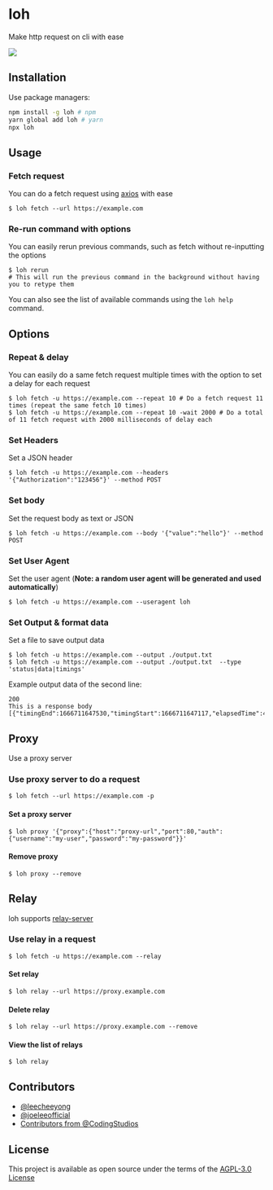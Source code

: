 # loh
Make http request on cli with ease

<a href="https://npmjs.com/loh"><img src="https://badge.fury.io/js/loh.svg"></a>
  
## Installation

Use package managers:
```bash
npm install -g loh # npm
yarn global add loh # yarn
npx loh
```

## Usage

### Fetch request
You can do a fetch request using [axios](https://npmjs.com/axios) with ease
```
$ loh fetch --url https://example.com
```

### Re-run command with options
You can easily rerun previous commands, such as fetch without re-inputting the options 
```
$ loh rerun 
# This will run the previous command in the background without having you to retype them
```

You can also see the list of available commands using the `loh help` command.

## Options

### Repeat & delay
You can easily do a same fetch request multiple times with the option to set a delay for each request
```
$ loh fetch -u https://example.com --repeat 10 # Do a fetch request 11 times (repeat the same fetch 10 times)
$ loh fetch -u https://example.com --repeat 10 -wait 2000 # Do a total of 11 fetch request with 2000 milliseconds of delay each
```

### Set Headers
Set a JSON header 
```
$ loh fetch -u https://example.com --headers '{"Authorization":"123456"}' --method POST
```

### Set body
Set the request body as text or JSON 
```
$ loh fetch -u https://example.com --body '{"value":"hello"}' --method POST
```

### Set User Agent
Set the user agent (**Note: a random user agent will be generated and used automatically**)
```
$ loh fetch -u https://example.com --useragent loh
```

### Set Output & format data
Set a file to save output data
```
$ loh fetch -u https://example.com --output ./output.txt
$ loh fetch -u https://example.com --output ./output.txt  --type 'status|data|timings'
```
Example output data of the second line:
```
200
This is a response body
[{"timingEnd":1666711647530,"timingStart":1666711647117,"elapsedTime":413}]
```

## Proxy
Use a proxy server
### Use proxy server to do a request
```
$ loh fetch --url https://example.com -p
```
#### Set a proxy server
```
$ loh proxy '{"proxy":{"host":"proxy-url","port":80,"auth":{"username":"my-user","password":"my-password"}}'
```
#### Remove proxy 
```
$ loh proxy --remove
```

## Relay
loh supports [relay-server](https://github.com/codingstudios/Fetch-Relay/tree/main/relayServer)
### Use relay in a request
```
$ loh fetch -u https://example.com --relay
```
#### Set relay
```
$ loh relay --url https://proxy.example.com
```
#### Delete relay
```
$ loh relay --url https://proxy.example.com --remove
```
#### View the list of relays
```
$ loh relay
```

## Contributors
- [@leecheeyong](https://github.com/leecheeyong)
- [@joeleeofficial](https://github.com/joeleeofficial)
- [Contributors from @CodingStudios](https://github.com/codingstudios)


## License

This project is available as open source under the terms of the [AGPL-3.0 License](https://github.com/codingstudios/loh/blob/main/LICENSE)




